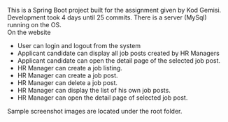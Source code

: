This is a Spring Boot project built for the assignment given by Kod Gemisi. Development took 4 days until 25 commits.
There is a server (MySql) running on the OS.  
On the website
 - User can login and logout from the system
 - Applicant candidate can display all job posts created by HR Managers
 - Applicant candidate can open the detail page of the selected job post.
 - HR Manager can create a job listing.
 - HR Manager can create a job post.
 - HR Manager can delete a job post.
 - HR Manager can display the list of his own job posts.
 - HR Manager can open the detail page of selected job post.
 
 Sample screenshot images are located under the root folder.
 
 
